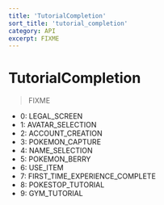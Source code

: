 ```yaml
---
title: 'TutorialCompletion'
sort_title: 'tutorial_completion'
category: API
excerpt: FIXME
---
```


# TutorialCompletion

> FIXME

- 0: LEGAL_SCREEN
- 1: AVATAR_SELECTION
- 2: ACCOUNT_CREATION
- 3: POKEMON_CAPTURE
- 4: NAME_SELECTION
- 5: POKEMON_BERRY
- 6: USE_ITEM
- 7: FIRST_TIME_EXPERIENCE_COMPLETE
- 8: POKESTOP_TUTORIAL
- 9: GYM_TUTORIAL
